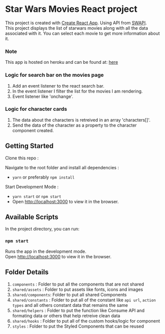 # Star Wars Movies React project

This project is created with [Create React App](https://github.com/facebook/create-react-app). Using API from [SWAPI](https://swapi.co).<br>
This project displays the list of starwars movies along with all the data associated with it. You can select each movie to get more information about it.


### Note

This app is hosted on heroku and can be found at: [here](https://starwar-trish.herokuapp.com/)

### Logic for search bar on the movies page

1. Add an event listener to the react search bar.
2. In the event listener I filter the list for the movies I am rendering.
3. Event listener like 'onchange'.

### Logic for character cards

1. The data about the characters is retreived in an array 'characters[]'. 
2. Send the data of the character as a property to the character component created.



## Getting Started

Clone this repo :


Navigate to the root folder and install all dependencies :

- `yarn` or preferably `npm install`

Start Development Mode :

- `yarn start` or `npm start`
- Open [http://localhost:3000](http://localhost:3000) to view it in the browser.


## Available Scripts

In the project directory, you can run:

### `npm start` 

Runs the app in the development mode.<br>
Open [http://localhost:3000](http://localhost:3000) to view it in the browser.



## Folder Details

1. `components` : Folder to put all the components that are not shared 
2. `shared/assets` : Folder to put assets like fonts, icons and images
3. `shared/components`: Folder to put all shared Components
4. `shared/constants` : Folder to put all of the constant like `api url`, `action types` and all others constant data that remains the same
5. `shared/helpers` : Folder to put the function like Consume API and formating data or others that help retreive clean data
6. `shared/hooks` : Folder to put all of the custom hooks/logic for component
7. `styles` : Folder to put the Styled Components that can be reused

